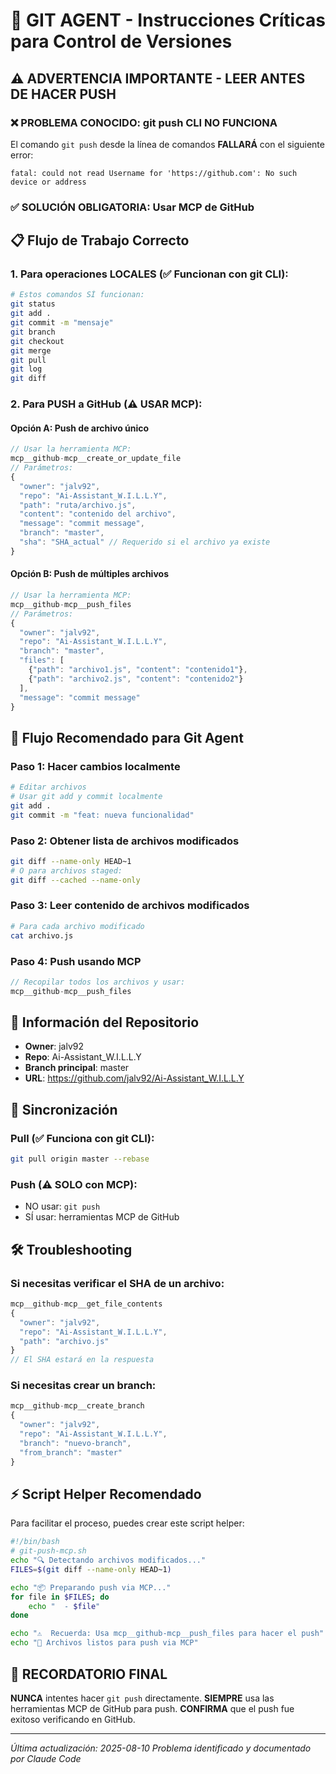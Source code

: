 # 🔧 GIT AGENT - Instrucciones Críticas para Control de Versiones

## ⚠️ ADVERTENCIA IMPORTANTE - LEER ANTES DE HACER PUSH

### ❌ PROBLEMA CONOCIDO: git push CLI NO FUNCIONA
El comando `git push` desde la línea de comandos **FALLARÁ** con el siguiente error:
```
fatal: could not read Username for 'https://github.com': No such device or address
```

### ✅ SOLUCIÓN OBLIGATORIA: Usar MCP de GitHub

## 📋 Flujo de Trabajo Correcto

### 1. Para operaciones LOCALES (✅ Funcionan con git CLI):
```bash
# Estos comandos SÍ funcionan:
git status
git add .
git commit -m "mensaje"
git branch
git checkout
git merge
git pull
git log
git diff
```

### 2. Para PUSH a GitHub (⚠️ USAR MCP):

#### Opción A: Push de archivo único
```javascript
// Usar la herramienta MCP:
mcp__github-mcp__create_or_update_file
// Parámetros:
{
  "owner": "jalv92",
  "repo": "Ai-Assistant_W.I.L.L.Y",
  "path": "ruta/archivo.js",
  "content": "contenido del archivo",
  "message": "commit message",
  "branch": "master",
  "sha": "SHA_actual" // Requerido si el archivo ya existe
}
```

#### Opción B: Push de múltiples archivos
```javascript
// Usar la herramienta MCP:
mcp__github-mcp__push_files
// Parámetros:
{
  "owner": "jalv92",
  "repo": "Ai-Assistant_W.I.L.L.Y",
  "branch": "master",
  "files": [
    {"path": "archivo1.js", "content": "contenido1"},
    {"path": "archivo2.js", "content": "contenido2"}
  ],
  "message": "commit message"
}
```

## 🚀 Flujo Recomendado para Git Agent

### Paso 1: Hacer cambios localmente
```bash
# Editar archivos
# Usar git add y commit localmente
git add .
git commit -m "feat: nueva funcionalidad"
```

### Paso 2: Obtener lista de archivos modificados
```bash
git diff --name-only HEAD~1
# O para archivos staged:
git diff --cached --name-only
```

### Paso 3: Leer contenido de archivos modificados
```bash
# Para cada archivo modificado
cat archivo.js
```

### Paso 4: Push usando MCP
```javascript
// Recopilar todos los archivos y usar:
mcp__github-mcp__push_files
```

## 📌 Información del Repositorio

- **Owner**: jalv92
- **Repo**: Ai-Assistant_W.I.L.L.Y
- **Branch principal**: master
- **URL**: https://github.com/jalv92/Ai-Assistant_W.I.L.L.Y

## 🔄 Sincronización

### Pull (✅ Funciona con git CLI):
```bash
git pull origin master --rebase
```

### Push (⚠️ SOLO con MCP):
- NO usar: `git push`
- SÍ usar: herramientas MCP de GitHub

## 🛠️ Troubleshooting

### Si necesitas verificar el SHA de un archivo:
```javascript
mcp__github-mcp__get_file_contents
{
  "owner": "jalv92",
  "repo": "Ai-Assistant_W.I.L.L.Y",
  "path": "archivo.js"
}
// El SHA estará en la respuesta
```

### Si necesitas crear un branch:
```javascript
mcp__github-mcp__create_branch
{
  "owner": "jalv92",
  "repo": "Ai-Assistant_W.I.L.L.Y",
  "branch": "nuevo-branch",
  "from_branch": "master"
}
```

## ⚡ Script Helper Recomendado

Para facilitar el proceso, puedes crear este script helper:

```bash
#!/bin/bash
# git-push-mcp.sh
echo "🔍 Detectando archivos modificados..."
FILES=$(git diff --name-only HEAD~1)

echo "📦 Preparando push via MCP..."
for file in $FILES; do
    echo "  - $file"
done

echo "⚠️  Recuerda: Usa mcp__github-mcp__push_files para hacer el push"
echo "📝 Archivos listos para push via MCP"
```

## 🚨 RECORDATORIO FINAL

**NUNCA** intentes hacer `git push` directamente.
**SIEMPRE** usa las herramientas MCP de GitHub para push.
**CONFIRMA** que el push fue exitoso verificando en GitHub.

---
*Última actualización: 2025-08-10*
*Problema identificado y documentado por Claude Code*